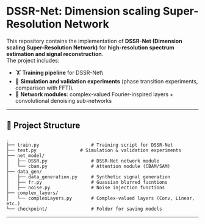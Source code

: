 # DSSR-Net: Dimension scaling Super-Resolution Network

This repository contains the implementation of **DSSR-Net (Dimension scaling Super-Resolution Network)** for **high-resolution spectrum estimation
and signal reconstruction**.\
The project includes:

-   🏋️ **Training pipeline** for DSSR-Net\
-   🔬 **Simulation and validation experiments** (phase transition
    experiments, comparison with FFT)\
-   🧩 **Network modules**: complex-valued Fourier-inspired layers +
    convolutional denoising sub-networks

------------------------------------------------------------------------

## 📂 Project Structure

    .
    ├── train.py                   # Training script for DSSR-Net
    ├── test.py                # Simulation & validation experiments
    ├── net_model/
    │   ├── DSSR.py                # DSSR-Net network module
    │   └── cbam.py                # Attention module (CBAM/SAM)
    ├── data_gen/
    │   ├── data_generation.py     # Synthetic signal generation
    │   ├── fr.py                  # Guassian blurred fucntions   
    │   ├── noise.py               # Noise injection functions
    ├── complex_layers/
    │   └── complexLayers.py       # Complex-valued layers (Conv, Linear, etc.)
    └── checkpoint/                # Folder for saving models

------------------------------------------------------------------------
